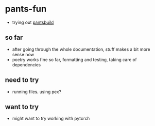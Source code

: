# pants-fun
- trying out [pantsbuild](https://www.pantsbuild.org/)

## so far
- after going through the whole documentation, stuff makes a bit more sense now
- poetry works fine so far, formatting and testing, taking care of dependencies

## need to try
- running files. using pex?

## want to try
- might want to try working with pytorch